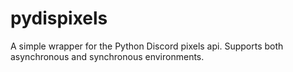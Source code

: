 # pydispixels
A simple wrapper for the Python Discord pixels api. Supports both asynchronous and synchronous environments.
